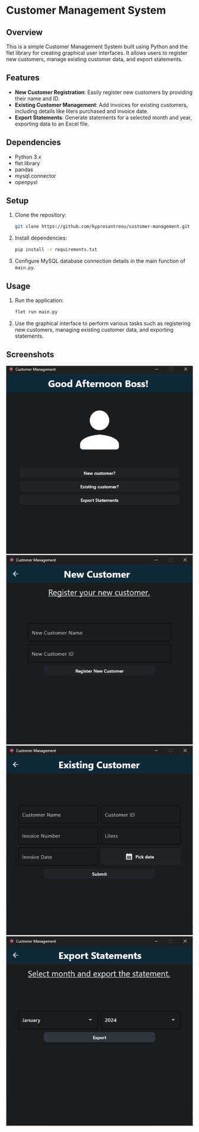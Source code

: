 # Customer Management System

## Overview
This is a simple Customer Management System built using Python and the flet library for creating graphical user interfaces. It allows users to register new customers, manage existing customer data, and export statements.

## Features
- **New Customer Registration**: Easily register new customers by providing their name and ID.
- **Existing Customer Management**: Add invoices for existing customers, including details like liters purchased and invoice date.
- **Export Statements**: Generate statements for a selected month and year, exporting data to an Excel file.

## Dependencies
- Python 3.x
- flet library
- pandas
- mysql.connector
- openpyxl

## Setup
1. Clone the repository:
    ```bash
    git clone https://github.com/kyprosantreou/customer-management.git
    ```
2. Install dependencies:
    ```bash
    pip install -r requirements.txt
    ```
3. Configure MySQL database connection details in the main function of `main.py`.

## Usage
1. Run the application:
    ```bash
    flet run main.py
    ```
2. Use the graphical interface to perform various tasks such as registering new customers, managing existing customer data, and exporting statements.

## Screenshots
![Screenshot 1](screenshots/1.png) ![Screenshot 2](screenshots/2.png)
![Screenshot 3](screenshots/4.png) ![Screenshot 4](screenshots/3.png)
